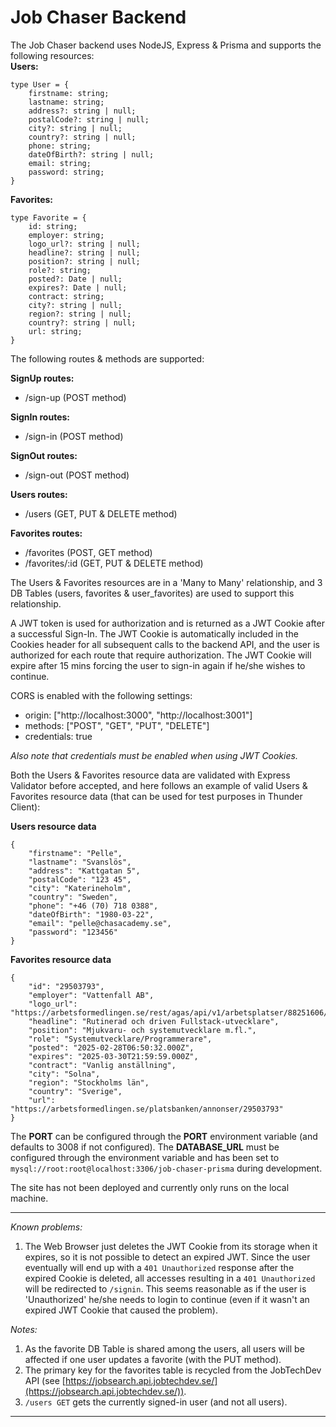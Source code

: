 # Job Chaser Backend

The Job Chaser backend uses NodeJS, Express & Prisma and supports the following resources:  
**Users:**
```
type User = {
    firstname: string;
    lastname: string;
    address?: string | null;
    postalCode?: string | null;
    city?: string | null;
    country?: string | null;
    phone: string;
    dateOfBirth?: string | null;
    email: string;
    password: string;
}
```
  
**Favorites:**
```
type Favorite = {
    id: string;
    employer: string;
    logo_url?: string | null;
    headline?: string | null;
    position?: string | null;
    role?: string;
    posted?: Date | null;
    expires?: Date | null;
    contract: string;
    city?: string | null;
    region?: string | null;
    country?: string | null;
    url: string;
}
``` 

The following routes & methods are supported:  
  
**SignUp routes:**
- /sign-up (POST method)

**SignIn routes:**
- /sign-in (POST method)

**SignOut routes:**
- /sign-out (POST method)

**Users routes:**
- /users (GET, PUT & DELETE method)
  
**Favorites routes:**
- /favorites (POST, GET method)
- /favorites/:id (GET, PUT & DELETE method)

The Users & Favorites resources are in a 'Many to Many' relationship, and 3 DB Tables (users, favorites & user_favorites) are used to support this relationship.

A JWT token is used for authorization and is returned as a JWT Cookie after a successful Sign-In. 
The JWT Cookie is automatically included in the Cookies header for all subsequent calls to the backend API, and the user is authorized for each route that require authorization. The JWT Cookie will expire after 15 mins forcing the user to sign-in again if he/she wishes to continue. 

CORS is enabled with the following settings:
- origin: ["http://localhost:3000", "http://localhost:3001"]
- methods: ["POST", "GET", "PUT",  "DELETE"]
- credentials: true

*Also note that credentials must be enabled when using JWT Cookies.*
  
Both the Users & Favorites resource data are validated with Express Validator before accepted, and here follows an example of valid Users & Favorites resource data (that can be used for test purposes in Thunder Client):

**Users resource data**
```
{
    "firstname": "Pelle",
    "lastname": "Svanslös",
    "address": "Kattgatan 5",
    "postalCode": "123 45",
    "city": "Katerineholm",
    "country": "Sweden",
    "phone": "+46 (70) 718 0388",
    "dateOfBirth": "1980-03-22",
    "email": "pelle@chasacademy.se",
    "password": "123456"
}
```

**Favorites resource data**
```
{
    "id": "29503793",
    "employer": "Vattenfall AB",
    "logo_url": "https://arbetsformedlingen.se/rest/agas/api/v1/arbetsplatser/88251606/logotyper/logo.png",
    "headline": "Rutinerad och driven Fullstack-utvecklare",
    "position": "Mjukvaru- och systemutvecklare m.fl.",
    "role": "Systemutvecklare/Programmerare",
    "posted": "2025-02-28T06:50:32.000Z",
    "expires": "2025-03-30T21:59:59.000Z",
    "contract": "Vanlig anställning",
    "city": "Solna",
    "region": "Stockholms län",
    "country": "Sverige",
    "url": "https://arbetsformedlingen.se/platsbanken/annonser/29503793"
}
```

The **PORT** can be configured through the **PORT** environment variable (and defaults to 3008 if not configured).
The **DATABASE_URL** must be configured through the environment variable and has been set to 
`mysql://root:root@localhost:3306/job-chaser-prisma` 
during development.
  
The site has not been deployed and currently only runs on the local machine.
  
***
*Known problems:*
  
1. The Web Browser just deletes the JWT Cookie from its storage when it expires, so it is not possible to detect an expired JWT. Since the user eventually will end up with a `401 Unauthorized` response after the expired Cookie is deleted, all accesses resulting in a `401 Unauthorized` will be redirected to `/signin`. This seems reasonable as if the user is 'Unauthorized' he/she needs to login to continue (even if it wasn't an expired JWT Cookie that caused the problem).
  
*Notes:*
  
1. As the favorite DB Table is shared among the users, all users will be affected if one user updates a favorite (with the PUT method).
2. The primary key for the favorites table is recycled from the JobTechDev API (see [https://jobsearch.api.jobtechdev.se/](https://jobsearch.api.jobtechdev.se/)).
3. `/users GET` gets the currently signed-in user (and not all users).

***
